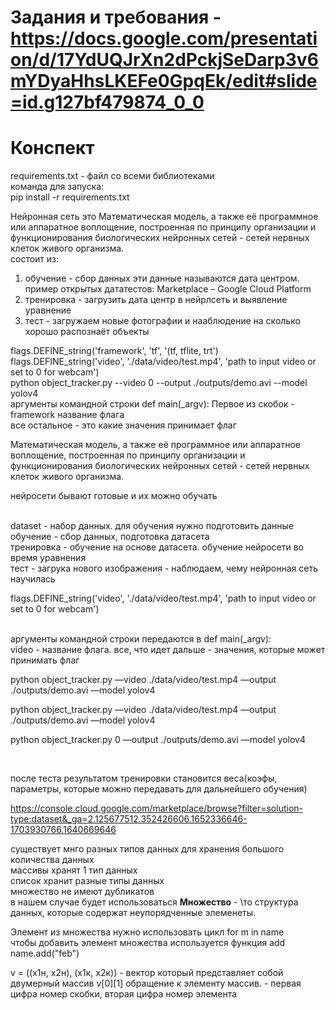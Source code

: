 # Задания и требования - https://docs.google.com/presentation/d/17YdUQJrXn2dPckjSeDarp3v6mYDyaHhsLKEFe0GpqEk/edit#slide=id.g127bf479874_0_0
# Конспект
requirements.txt - файл со всеми библиотеками<br>
команда для запуска:<br>
pip install -r requirements.txt<br>

Нейронная сеть это Математическая модель, а также её программное или аппаратное воплощение, построенная по принципу организации и функционирования биологических нейронных сетей - сетей нервных клеток живого организма. <br>
состоит из:<br>
1. обучение - сбор данных эти данные называются дата центром. пример открытых дататестов: Marketplace – Google Cloud Platform <br>
2. тренировка - загрузить дата центр в нейрлсеть и выявление уравнение<br>
3. тест - загружаем новые фотографии и нааблюдение на сколько хорошо распознаёт объекты<br>

flags.DEFINE_string('framework', 'tf', '(tf, tflite, trt') <br>
flags.DEFINE_string('video', './data/video/test.mp4', 'path to input video or set to 0 for webcam')<br>
python object_tracker.py --video 0 --output ./outputs/demo.avi --model yolov4<br>
аргументы командной строки def main(_argv): Первое из скобок - framework название флага<br>
все остальное - это какие значения принимает флаг<br>

Математическая модель, а также её программное или аппаратное воплощение, построенная по принципу организации и функционирования биологических нейронных сетей - сетей нервных клеток живого организма. <br>

<p>нейросети бывают готовые и их можно обучать</p> <br>
dataset - набор данных. для обучения нужно подготовить данные <br>
обучение - сбор данных, подготовка датасета <br>
тренировка - обучение на основе датасета. обучение нейросети во время уравнения <br>
тест - загрука нового изображения - наблюдаем, чему нейронная сеть научилась <br>

<p>flags.DEFINE_string('video', './data/video/test.mp4', 'path to input video or set to 0 for webcam')
</p>
<br>
 аргументы командной строки передаются в def main(_argv): <br>
 video - название флага. все, что идет дальше - значения, которые может принимать флаг <br>
 <p>python object_tracker.py —video ./data/video/test.mp4 —output ./outputs/demo.avi —model yolov4</p>
 <p>python object_tracker.py —video ./data/video/test.mp4 —output ./outputs/demo.avi —model yolov4</p>
 <p>python object_tracker.py 0 —output ./outputs/demo.avi —model yolov4</p> <br>

после теста результатом тренировки становится веса(коэфы, параметры, которые можно передавать для дальнейшего обучения) <br>

https://console.cloud.google.com/marketplace/browse?filter=solution-type:dataset&_ga=2.125677512.352426606.1652336646-1703930766.1640669646 <br>

существует мнго разных типов данных для хранения большого количества данных <br>
массивы хранят 1 тип данных <br>
список хранит разные типы данных <br>
множество не имеют дубликатов <br> 
в нашем случае будет использоваться <b>Множество</b> - \то структура данных, которые содержат неупорядченные элеменеты. <br>

Элемент из множества нужно использовать цикл for m in name <br>
чтобы добавить элемент множества используется функция add name.add("feb") <br>

v = ((x1н, x2н), (x1к, x2к)) - вектор который представляет собой двумерный массив v[0][1] обращение к элементу массив. - первая цифра номер скобки, вторая цифра номер элемента <br>

